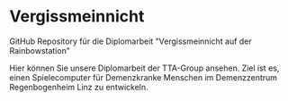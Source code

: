 # Vergissmeinnicht
GitHub Repository für die Diplomarbeit "Vergissmeinnicht auf der Rainbowstation"

Hier können Sie unsere Diplomarbeit der TTA-Group ansehen. 
Ziel ist es, einen Spielecomputer für Demenzkranke Menschen im Demenzzentrum Regenbogenheim Linz zu entwickeln. 

